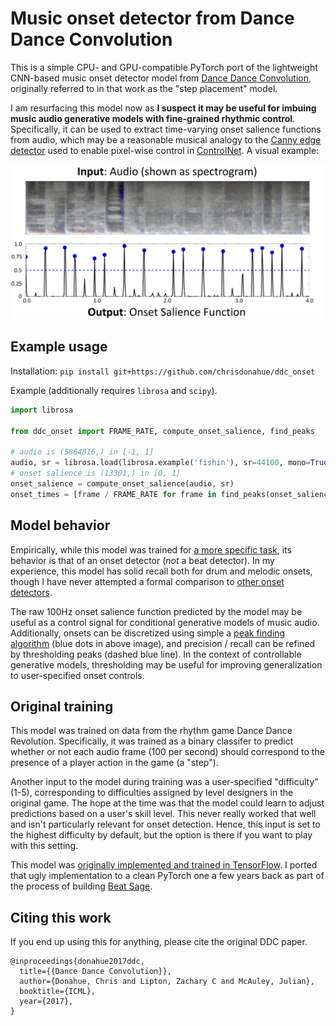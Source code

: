 # Music onset detector from Dance Dance Convolution

This is a simple CPU- and GPU-compatible PyTorch port of the lightweight CNN-based music onset detector model from [Dance Dance Convolution](https://arxiv.org/abs/1703.06891), originally referred to in that work as the "step placement" model.

I am resurfacing this model now as **I suspect it may be useful for imbuing music audio generative models with fine-grained rhythmic control**. Specifically, it can be used to extract time-varying onset salience functions from audio, which may be a reasonable musical analogy to the [Canny edge detector](https://arxiv.org/abs/2302.05543) used to enable pixel-wise control in [ControlNet](https://arxiv.org/abs/2302.05543). A visual example:

<img src="static/fig1.png"/>

## Example usage

Installation: `pip install git+https://github.com/chrisdonahue/ddc_onset`

Example (additionally requires `librosa` and `scipy`).

```py
import librosa

from ddc_onset import FRAME_RATE, compute_onset_salience, find_peaks

# audio is (5864816,) in [-1, 1]
audio, sr = librosa.load(librosa.example('fishin'), sr=44100, mono=True)
# onset salience is (13301,) in [0, 1]
onset_salience = compute_onset_salience(audio, sr)
onset_times = [frame / FRAME_RATE for frame in find_peaks(onset_salience)]
```

## Model behavior

Empirically, while this model was trained for [a more specific task](#original-training), its behavior is that of an onset detector (_not_ a beat detector). In my experience, this model has solid recall both for drum and melodic onsets, though I have never attempted a formal comparison to [other onset detectors](https://madmom.readthedocs.io/en/v0.16/modules/features/onsets.html).

The raw 100Hz onset salience function predicted by the model may be useful as a control signal for conditional generative models of music audio. Additionally, onsets can be discretized using simple a [peak finding algorithm](https://docs.scipy.org/doc/scipy/reference/generated/scipy.signal.find_peaks.html) (blue dots in above image), and precision / recall can be refined by thresholding peaks (dashed blue line). In the context of controllable generative models, thresholding may be useful for improving generalization to user-specified onset controls.

## Original training

This model was trained on data from the rhythm game Dance Dance Revolution. Specifically, it was trained as a binary classifer to predict whether or not each audio frame (100 per second) should correspond to the presence of a player action in the game (a "step").

Another input to the model during training was a user-specified "difficulty" (1-5), corresponding to difficulties assigned by level designers in the original game. The hope at the time was that the model could learn to adjust predictions based on a user's skill level. This never really worked that well and isn't particularly relevant for onset detection. Hence, this input is set to the highest difficulty by default, but the option is there if you want to play with this setting.

This model was [originally implemented and trained in TensorFlow](https://github.com/chrisdonahue/ddc/blob/master/learn/onset_net.py). I ported that ugly implementation to a clean PyTorch one a few years back as part of the process of building [Beat Sage](https://beatsage.com).

## Citing this work

If you end up using this for anything, please cite the original DDC paper.

```
@inproceedings{donahue2017ddc,
  title={{Dance Dance Convolution}},
  author={Donahue, Chris and Lipton, Zachary C and McAuley, Julian},
  booktitle={ICML},
  year={2017},
}
```
